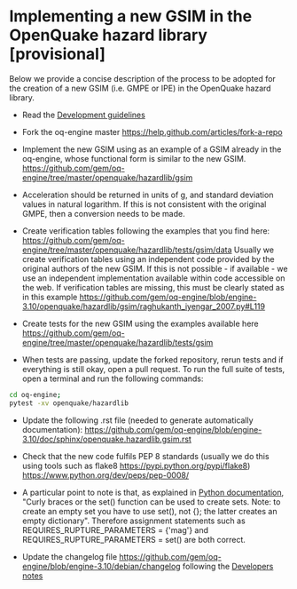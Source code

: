 # Implementing a new GSIM in the OpenQuake hazard library [provisional]

Below we provide a concise description of the process to be adopted for the creation of a new GSIM (i.e. GMPE or IPE) in the OpenQuake hazard library.

- Read the [Development guidelines](development-guidelines.md)

- Fork the oq-engine master
https://help.github.com/articles/fork-a-repo

- Implement the new GSIM using as an example of a GSIM already in the oq-engine, whose functional form is similar to the new GSIM.
https://github.com/gem/oq-engine/tree/master/openquake/hazardlib/gsim

- Acceleration should be returned in units of g, and standard deviation values in natural logarithm. If this is not consistent with the original GMPE, then a conversion needs to be made.

- Create verification tables following the examples that you find here:
https://github.com/gem/oq-engine/tree/master/openquake/hazardlib/tests/gsim/data
Usually we create verification tables using an independent code provided by the original authors of the new GSIM. If this is not possible - if available - we use an independent implementation available within code accessible on the web. If verification tables are missing, this must be clearly stated as in this example https://github.com/gem/oq-engine/blob/engine-3.10/openquake/hazardlib/gsim/raghukanth_iyengar_2007.py#L119

- Create tests for the new GSIM using the examples available here 
https://github.com/gem/oq-engine/tree/master/openquake/hazardlib/tests/gsim

- When tests are passing, update the forked repository, rerun tests and if everything is still okay, open a pull request. To run the full suite of tests, open a terminal and run the following commands:

```bash
cd oq-engine;
pytest -xv openquake/hazardlib
```

- Update the following .rst file (needed to generate automatically documentation):
https://github.com/gem/oq-engine/blob/engine-3.10/doc/sphinx/openquake.hazardlib.gsim.rst

- Check that the new code fulfils PEP 8 standards (usually we do this using tools such as flake8 https://pypi.python.org/pypi/flake8) 
https://www.python.org/dev/peps/pep-0008/

- A particular point to note is that, as explained in [Python documentation](https://docs.python.org/3.7/tutorial/datastructures.html#sets),
"Curly braces or the set() function can be used to create sets. Note: to create an empty set you have to use set(), not {}; the latter creates an empty dictionary".
Therefore assignment statements such as REQUIRES_RUPTURE_PARAMETERS = {'mag'} and REQUIRES_RUPTURE_PARAMETERS = set() are both correct.

- Update the changelog file 
https://github.com/gem/oq-engine/blob/engine-3.10/debian/changelog following the [Developers notes](updating-the-changelog.md)
